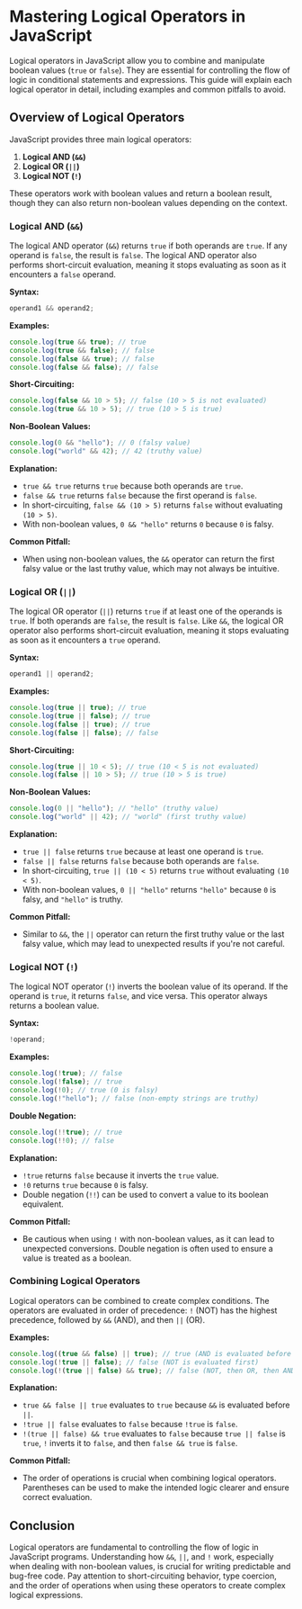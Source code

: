 # Mastering Logical Operators in JavaScript

Logical operators in JavaScript allow you to combine and manipulate boolean values (`true` or `false`). They are essential for controlling the flow of logic in conditional statements and expressions. This guide will explain each logical operator in detail, including examples and common pitfalls to avoid.

## Overview of Logical Operators

JavaScript provides three main logical operators:

1. **Logical AND (`&&`)**
2. **Logical OR (`||`)**
3. **Logical NOT (`!`)**

These operators work with boolean values and return a boolean result, though they can also return non-boolean values depending on the context.

### Logical AND (`&&`)

The logical AND operator (`&&`) returns `true` if both operands are `true`. If any operand is `false`, the result is `false`. The logical AND operator also performs short-circuit evaluation, meaning it stops evaluating as soon as it encounters a `false` operand.

**Syntax:**

```javascript
operand1 && operand2;
```

**Examples:**

```javascript
console.log(true && true); // true
console.log(true && false); // false
console.log(false && true); // false
console.log(false && false); // false
```

**Short-Circuiting:**

```javascript
console.log(false && 10 > 5); // false (10 > 5 is not evaluated)
console.log(true && 10 > 5); // true (10 > 5 is true)
```

**Non-Boolean Values:**

```javascript
console.log(0 && "hello"); // 0 (falsy value)
console.log("world" && 42); // 42 (truthy value)
```

**Explanation:**

- `true && true` returns `true` because both operands are `true`.
- `false && true` returns `false` because the first operand is `false`.
- In short-circuiting, `false && (10 > 5)` returns `false` without evaluating `(10 > 5)`.
- With non-boolean values, `0 && "hello"` returns `0` because `0` is falsy.

**Common Pitfall:**

- When using non-boolean values, the `&&` operator can return the first falsy value or the last truthy value, which may not always be intuitive.

### Logical OR (`||`)

The logical OR operator (`||`) returns `true` if at least one of the operands is `true`. If both operands are `false`, the result is `false`. Like `&&`, the logical OR operator also performs short-circuit evaluation, meaning it stops evaluating as soon as it encounters a `true` operand.

**Syntax:**

```javascript
operand1 || operand2;
```

**Examples:**

```javascript
console.log(true || true); // true
console.log(true || false); // true
console.log(false || true); // true
console.log(false || false); // false
```

**Short-Circuiting:**

```javascript
console.log(true || 10 < 5); // true (10 < 5 is not evaluated)
console.log(false || 10 > 5); // true (10 > 5 is true)
```

**Non-Boolean Values:**

```javascript
console.log(0 || "hello"); // "hello" (truthy value)
console.log("world" || 42); // "world" (first truthy value)
```

**Explanation:**

- `true || false` returns `true` because at least one operand is `true`.
- `false || false` returns `false` because both operands are `false`.
- In short-circuiting, `true || (10 < 5)` returns `true` without evaluating `(10 < 5)`.
- With non-boolean values, `0 || "hello"` returns `"hello"` because `0` is falsy, and `"hello"` is truthy.

**Common Pitfall:**

- Similar to `&&`, the `||` operator can return the first truthy value or the last falsy value, which may lead to unexpected results if you're not careful.

### Logical NOT (`!`)

The logical NOT operator (`!`) inverts the boolean value of its operand. If the operand is `true`, it returns `false`, and vice versa. This operator always returns a boolean value.

**Syntax:**

```javascript
!operand;
```

**Examples:**

```javascript
console.log(!true); // false
console.log(!false); // true
console.log(!0); // true (0 is falsy)
console.log(!"hello"); // false (non-empty strings are truthy)
```

**Double Negation:**

```javascript
console.log(!!true); // true
console.log(!!0); // false
```

**Explanation:**

- `!true` returns `false` because it inverts the `true` value.
- `!0` returns `true` because `0` is falsy.
- Double negation (`!!`) can be used to convert a value to its boolean equivalent.

**Common Pitfall:**

- Be cautious when using `!` with non-boolean values, as it can lead to unexpected conversions. Double negation is often used to ensure a value is treated as a boolean.

### Combining Logical Operators

Logical operators can be combined to create complex conditions. The operators are evaluated in order of precedence: `!` (NOT) has the highest precedence, followed by `&&` (AND), and then `||` (OR).

**Examples:**

```javascript
console.log((true && false) || true); // true (AND is evaluated before OR)
console.log(!true || false); // false (NOT is evaluated first)
console.log(!(true || false) && true); // false (NOT, then OR, then AND)
```

**Explanation:**

- `true && false || true` evaluates to `true` because `&&` is evaluated before `||`.
- `!true || false` evaluates to `false` because `!true` is `false`.
- `!(true || false) && true` evaluates to `false` because `true || false` is `true`, `!` inverts it to `false`, and then `false && true` is `false`.

**Common Pitfall:**

- The order of operations is crucial when combining logical operators. Parentheses can be used to make the intended logic clearer and ensure correct evaluation.

## Conclusion

Logical operators are fundamental to controlling the flow of logic in JavaScript programs. Understanding how `&&`, `||`, and `!` work, especially when dealing with non-boolean values, is crucial for writing predictable and bug-free code. Pay attention to short-circuiting behavior, type coercion, and the order of operations when using these operators to create complex logical expressions.
